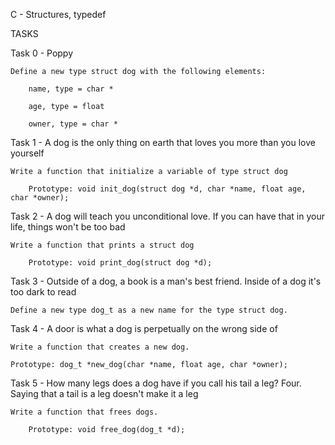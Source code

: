 C - Structures, typedef

TASKS

Task 0 - Poppy

	Define a new type struct dog with the following elements:

		name, type = char *

		age, type = float

		owner, type = char *

Task 1 - A dog is the only thing on earth that loves you more than you love yourself

	Write a function that initialize a variable of type struct dog

		Prototype: void init_dog(struct dog *d, char *name, float age, char *owner);

Task 2 - A dog will teach you unconditional love. If you can have that in your life, things won't be too bad

	Write a function that prints a struct dog

		Prototype: void print_dog(struct dog *d);

Task 3 - Outside of a dog, a book is a man's best friend. Inside of a dog it's too dark to read

	Define a new type dog_t as a new name for the type struct dog.

Task 4 - A door is what a dog is perpetually on the wrong side of

	Write a function that creates a new dog.

	Prototype: dog_t *new_dog(char *name, float age, char *owner);

Task 5 -  How many legs does a dog have if you call his tail a leg? Four. Saying that a tail is a leg doesn't make it a leg

	Write a function that frees dogs.

		Prototype: void free_dog(dog_t *d);
